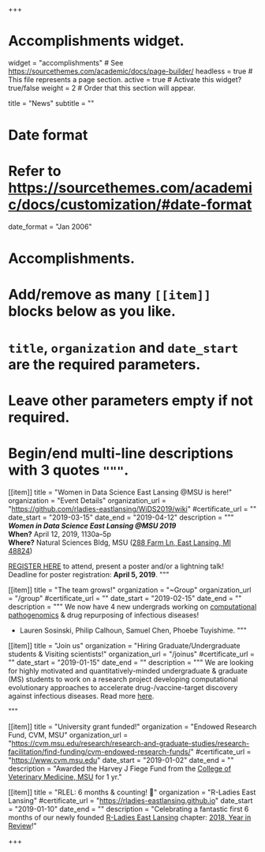+++
# Accomplishments widget.
widget = "accomplishments"  # See https://sourcethemes.com/academic/docs/page-builder/
headless = true  # This file represents a page section.
active = true  # Activate this widget? true/false
weight = 2  # Order that this section will appear.

title = "News"
subtitle = ""

# Date format
#   Refer to https://sourcethemes.com/academic/docs/customization/#date-format
date_format = "Jan 2006"

# Accomplishments.
#   Add/remove as many `[[item]]` blocks below as you like.
#   `title`, `organization` and `date_start` are the required parameters.
#   Leave other parameters empty if not required.
#   Begin/end multi-line descriptions with 3 quotes `"""`.


[[item]]
title = "Women in Data Science East Lansing @MSU is here!"
organization = "Event Details"
organization_url = "https://github.com/rladies-eastlansing/WiDS2019/wiki"
#certificate_url = ""
date_start = "2019-03-15"
date_end = "2019-04-12"
description = """
**_Women in Data Science East Lansing @MSU 2019_** <br>
**When?** April 12, 2019, 1130a–5p <br>
**Where?** Natural Sciences Bldg, MSU
([288 Farm Ln, East Lansing, MI 48824](https://maps.msu.edu/interactive/index.php?location=UB8Z))

[REGISTER HERE](https://goo.gl/forms/vBQansRtMtev5eMt1) to attend, present a poster and/or a lightning talk! <br>
Deadline for poster registration: **April 5, 2019**.
"""

[[item]]
title = "The team grows!"
organization = "~Group"
organization_url = "/group"
#certificate_url = ""
date_start = "2019-02-15"
date_end = ""
description = """
We now have 4 new undergrads working on [computational pathogenomics](https://github.com/cpathogeno) & drug repurposing of infectious diseases! <br>
- Lauren Sosinski, Philip Calhoun, Samuel Chen, Phoebe Tuyishime.
"""

[[item]]
title = "Join us"
organization = "Hiring Graduate/Undergraduate students & Visiting scientists!"
organization_url = "/joinus"
#certificate_url = ""
date_start = "2019-01-15"
date_end = ""
description = """
We are looking for  highly motivated and quantitatively-minded undergraduate & graduate (MS) students to work on a research project developing computational evolutionary approaches to accelerate drug-/vaccine-target discovery against infectious diseases. Read more [here](/joinus).

"""

[[item]]
title = "University grant funded!"
organization = "Endowed Research Fund, CVM, MSU"
organization_url = "https://cvm.msu.edu/research/research-and-graduate-studies/research-facilitation/find-funding/cvm-endowed-research-funds/"
#certificate_url = "https://www.cvm.msu.edu"
date_start = "2019-01-02"
date_end = ""
description = "Awarded the Harvey J Fiege Fund from the [College of Veterinary Medicine, MSU](https://www.cvm.msu.edu) for 1 yr."


[[item]]
title = "RLEL: 6 months & counting! :tada:"
organization = "R-Ladies East Lansing"
#certificate_url = "https://rladies-eastlansing.github.io"
date_start = "2019-01-10"
date_end = ""
description = "Celebrating a fantastic first 6 months of our newly founded [R-Ladies East Lansing](https://rladies-eastlansing.github.io) chapter: [2018, Year in Review](https://jananiravi.github.io/post/2019/rlel-2018)!"

+++